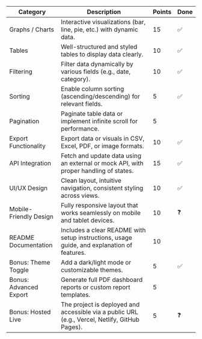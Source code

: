 | Category               | Description                                                                                    | Points | Done |
| ---------------------- | ---------------------------------------------------------------------------------------------- | ------ | ---- |
| Graphs / Charts        | Interactive visualizations (bar, line, pie, etc.) with dynamic data.                           | 15     | ✅   |
| Tables                 | Well-structured and styled tables to display data clearly.                                     | 10     | ✅   |
| Filtering              | Filter data dynamically by various fields (e.g., date, category).                              | 10     | ✅   |
| Sorting                | Enable column sorting (ascending/descending) for relevant fields.                              | 5      | ✅   |
| Pagination             | Paginate table data or implement infinite scroll for performance.                              | 5      |      |
| Export Functionality   | Export data or visuals in CSV, Excel, PDF, or image formats.                                   | 10     | ✅   |
| API Integration        | Fetch and update data using an external or mock API, with proper handling of states.           | 15     | ✅   |
| UI/UX Design           | Clean layout, intuitive navigation, consistent styling across views.                           | 10     | ✅   |
| Mobile-Friendly Design | Fully responsive layout that works seamlessly on mobile and tablet devices.                    | 10     | ❓   |
| README Documentation   | Includes a clear README with setup instructions, usage guide, and explanation of features.     | 10     |      |
| Bonus: Theme Toggle    | Add a dark/light mode or customizable themes.                                                  | 5      | ✅   |
| Bonus: Advanced Export | Generate full PDF dashboard reports or custom report templates.                                | 5      |      |
| Bonus: Hosted Live     | The project is deployed and accessible via a public URL (e.g., Vercel, Netlify, GitHub Pages). | 5      | ❓   |
